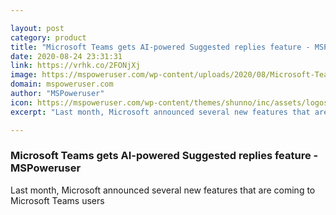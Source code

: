 ```yaml
---

layout: post
category: product
title: "Microsoft Teams gets AI-powered Suggested replies feature - MSPoweruser"
date: 2020-08-24 23:31:31
link: https://vrhk.co/2FONjXj
image: https://mspoweruser.com/wp-content/uploads/2020/08/Microsoft-Teams-Suggested-Replies.jpg
domain: mspoweruser.com
author: "MSPoweruser"
icon: https://mspoweruser.com/wp-content/themes/shunno/inc/assets/logos/android-chrome-48x48-min.png
excerpt: "Last month, Microsoft announced several new features that are coming to Microsoft Teams users"

---
```


### Microsoft Teams gets AI-powered Suggested replies feature - MSPoweruser

Last month, Microsoft announced several new features that are coming to Microsoft Teams users